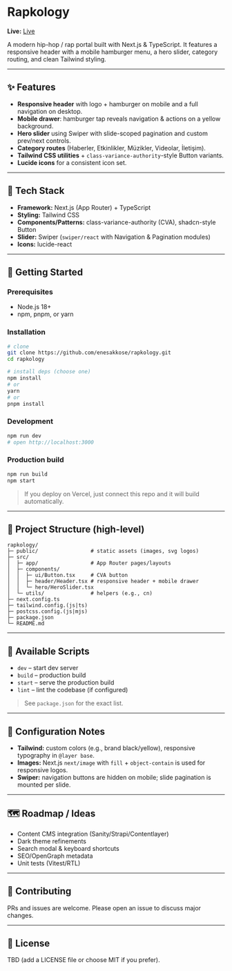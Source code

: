 # Rapkology

**Live:** [Live](https://rapkology-sandy.vercel.app)

A modern hip-hop / rap portal built with Next.js & TypeScript. It features a responsive header with a mobile hamburger menu, a hero slider, category routing, and clean Tailwind styling.

---

## ✨ Features
- **Responsive header** with logo + hamburger on mobile and a full navigation on desktop.
- **Mobile drawer**: hamburger tap reveals navigation & actions on a yellow background.
- **Hero slider** using Swiper with slide-scoped pagination and custom prev/next controls.
- **Category routes** (Haberler, Etkinlikler, Müzikler, Videolar, İletişim).
- **Tailwind CSS utilities** + `class-variance-authority`-style Button variants.
- **Lucide icons** for a consistent icon set.

---

## 🧱 Tech Stack
- **Framework:** Next.js (App Router) + TypeScript  
- **Styling:** Tailwind CSS  
- **Components/Patterns:** class-variance-authority (CVA), shadcn-style Button  
- **Slider:** Swiper (`swiper/react` with Navigation & Pagination modules)  
- **Icons:** lucide-react  

---

## 🚀 Getting Started

### Prerequisites
- Node.js 18+
- npm, pnpm, or yarn

### Installation
```bash
# clone
git clone https://github.com/enesakkose/rapkology.git
cd rapkology

# install deps (choose one)
npm install
# or
yarn
# or
pnpm install
```

### Development
```bash
npm run dev
# open http://localhost:3000
```

### Production build
```bash
npm run build
npm start
```

> If you deploy on Vercel, just connect this repo and it will build automatically.

---

## 📁 Project Structure (high-level)
```
rapkology/
├─ public/                 # static assets (images, svg logos)
├─ src/
│  ├─ app/                 # App Router pages/layouts
│  ├─ components/
│  │  ├─ ui/Button.tsx     # CVA button
│  │  ├─ header/Header.tsx # responsive header + mobile drawer
│  │  └─ hero/HeroSlider.tsx
│  └─ utils/               # helpers (e.g., cn)
├─ next.config.ts
├─ tailwind.config.(js|ts)
├─ postcss.config.(js|mjs)
├─ package.json
└─ README.md
```

---

## 🧭 Available Scripts
- `dev` – start dev server  
- `build` – production build  
- `start` – serve the production build  
- `lint` – lint the codebase (if configured)  

> See `package.json` for the exact list.

---

## 🔧 Configuration Notes
- **Tailwind:** custom colors (e.g., brand black/yellow), responsive typography in `@layer base`.  
- **Images:** Next.js `next/image` with `fill` + `object-contain` is used for responsive logos.  
- **Swiper:** navigation buttons are hidden on mobile; slide pagination is mounted per slide.  

---

## 🗺️ Roadmap / Ideas
- Content CMS integration (Sanity/Strapi/Contentlayer)  
- Dark theme refinements  
- Search modal & keyboard shortcuts  
- SEO/OpenGraph metadata  
- Unit tests (Vitest/RTL)  

---

## 🤝 Contributing
PRs and issues are welcome. Please open an issue to discuss major changes.

---

## 📄 License
TBD (add a LICENSE file or choose MIT if you prefer).
